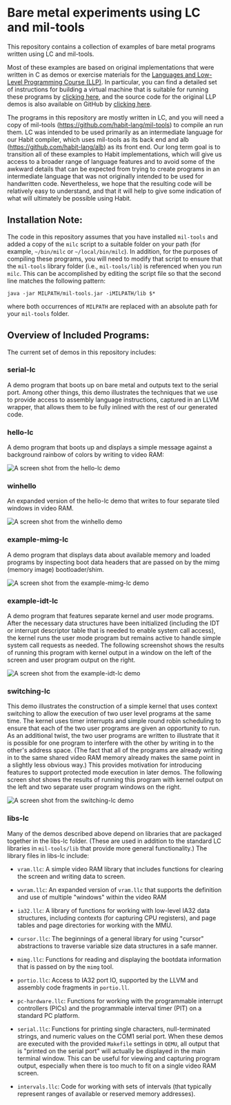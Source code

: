 # Bare metal experiments using LC and mil-tools

This repository contains a collection of examples of bare metal
programs written using LC and mil-tools.

Most of these examples are based on original implementations
that were written in C as demos or exercise materials for the
[Languages and Low-Level Programming Course (LLP)](http://web.cecs.pdx.edu/~mpj/llp/).
In particular, you can find a detailed set of instructions for
building a virtual machine that is suitable for running these
programs by [clicking here](http://web.cecs.pdx.edu/~mpj/llp/vminstall/),
and the source code for the original LLP demos is also available
on GitHub by [clicking here](https://github.com/zipwith/llp-labs).

The programs in this repository are mostly written in LC, and
you will need a copy of mil-tools (https://github.com/habit-lang/mil-tools)
to compile an run them.  LC was intended to be used primarily as an
intermediate language for our Habit compiler, which uses mil-tools
as its back end and alb (https://github.com/habit-lang/alb) as its
front end.  Our long term goal is to transition all of these examples
to Habit implementations, which will give us access to a broader
range of language features and to avoid some of the awkward details
that can be expected from trying to create programs in an
intermediate language that was not originally intended to be used
for handwritten code.  Nevertheless, we hope that the resulting
code will be relatively easy to understand, and that it will
help to give some indication of what will ultimately be possible
using Habit.

## Installation Note:

The code in this repository assumes that you have installed
`mil-tools` and added a copy of the `milc` script to a suitable
folder on your path (for example, `~/bin/milc` or `~/local/bin/milc`).
In addition, for the purposes of compiling these programs, you will
need to modify that script to ensure that the `mil-tools` library
folder (i.e., `mil-tools/lib`) is referenced when you run `milc`.
This can be accomplished by editing the script file so that the
second line matches the following pattern:

    java -jar MILPATH/mil-tools.jar -iMILPATH/lib $*

where both occurrences of `MILPATH` are replaced with an absolute
path for your `mil-tools` folder.

## Overview of Included Programs:

The current set of demos in this repository includes:

### serial-lc

A demo program that boots up on bare metal and outputs text to
the serial port.  Among other things, this demo illustrates the
techniques that we use to provide access to assembly language
instructions, captured in an LLVM wrapper, that allows them to
be fully inlined with the rest of our generated code.

### hello-lc

A demo program that boots up and displays a simple message
against a background rainbow of colors by writing to video RAM:

![A screen shot from the hello-lc demo](hello-lc/screenshot.png)

### winhello

An expanded version of the hello-lc demo that writes to four
separate tiled windows in video RAM.

![A screen shot from the winhello demo](winhello/screenshot.png)

### example-mimg-lc

A demo program that displays data about available memory and
loaded programs by inspecting boot data headers that are passed
on by the mimg (memory image) bootloader/shim.

![A screen shot from the example-mimg-lc demo](example-mimg-lc/screenshot.png)

### example-idt-lc

A demo program that features separate kernel and user mode programs.
After the necessary data structures have been initialized (including
the IDT or interrupt descriptor table that is needed to enable system
call access), the kernel runs the user mode program but remains active
to handle simple system call requests as needed.  The following screenshot
shows the results of running this program with kernel output in a window
on the left of the screen and user program output on the right.

![A screen shot from the example-idt-lc demo](example-idt-lc/screenshot.png)

### switching-lc

This demo illustrates the construction of a simple kernel that uses
context switching to allow the execution of two user level programs
at the same time.  The kernel uses timer interrupts and simple round
robin scheduling to ensure that each of the two user programs are
given an opportunity to run.  As an additional twist, the two user
programs are written to illustrate that it is possible for one program
to interfere with the other by writing in to the other's address space.
(The fact that all of the programs are already writing in to the same
shared video RAM memory already makes the same point in a slightly less
obvious way.)  This provides motivation for introducing features to
support protected mode execution in later demos.  The following
screen shot shows the results of running this program with kernel
output on the left and two separate user program windows on the right.

![A screen shot from the switching-lc demo](switching-lc/screenshot.png)

### libs-lc

Many of the demos described above depend on libraries that are
packaged together in the libs-lc folder.  (These are used in
addition to the standard LC libraries in `mil-tools/lib` that
provide more general functionality.)  The library files in
libs-lc include:

* `vram.llc`: A simple video RAM library that includes functions
  for clearing the screen and writing data to screen.

* `wvram.llc`: An expanded version of `vram.llc` that supports
  the definition and use of multiple "windows" within the video
  RAM

* `ia32.llc`: A library of functions for working with low-level
  IA32 data structures, including contexts (for capturing CPU
  registers), and page tables and page directories for working
  with the MMU.

* `cursor.llc`: The beginnings of a general library for using
  "cursor" abstractions to traverse variable size data structures
  in a safe manner.

* `mimg.llc`: Functions for reading and displaying the bootdata
  information that is passed on by the `mimg` tool.

* `portio.llc`: Access to IA32 port IO, supported by the
  LLVM and assembly code fragments in `portio.ll`.

* `pc-hardware.llc`: Functions for working with the programmable
  interrupt controllers (PICs) and the programmable interval
  timer (PIT) on a standard PC platform.

* `serial.llc`: Functions for printing single characters,
   null-terminated strings, and numeric values on the COM1
   serial port.  When these demos are executed with the
   provided `Makefile` settings in `QEMU`, all output that
   is "printed on the serial port" will actually be displayed
   in the main terminal window.  This can be useful for viewing
   and capturing program output, especially when there is too
   much to fit on a single video RAM screen.

* `intervals.llc`: Code for working with sets of intervals (that
  typically represent ranges of available or reserved memory
  addresses).

